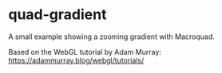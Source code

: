 # quad-gradient

A small example showing a zooming gradient with Macroquad.

Based on the WebGL tutorial by Adam Murray:
https://adammurray.blog/webgl/tutorials/
